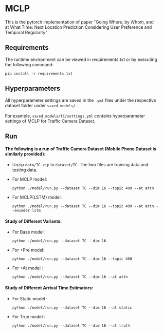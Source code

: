 # MCLP

This is the pytorch implementation of paper "Going Where, by Whom, and at What Time: Next Location Prediction Considering User Preference and Temporal Regularity"

## Requirements
The runtime environment can be viewed in requirements.txt or by executing the following command:
```shell
pip install -r requirements.txt
```

## Hyperparameters
All hyperparameter settings are saved in the `.yml` files under the respective dataset folder under `saved_models/`. \
\
For example, `saved_models/TC/settings.yml` contains hyperparameter settings of MCLP for Traffic Camera Dataset. 

## Run
#### The following is a run of Traffic Camera Dataset (Mobile Phone Dataset is similarly provided):
- Unzip `data/TC.zip` to `dataset/TC`. The two files are training data and testing data.

- For MCLP model:
  ```shell
  python ./model/run.py --dataset TC --dim 16 --topic 400 --at attn
  ```
- For MCLP(LSTM) model:
  ```shell
  python ./model/run.py --dataset TC --dim 16 --topic 400 --at attn --encoder lstm
  ```
#### Study of Different Variants:
- For Base model:
  ```shell
  python ./model/run.py --dataset TC --dim 16
  ```
- For +Pre model:
  ```shell
  python ./model/run.py --dataset TC --dim 16 --topic 400
  ```
- For +At model :
  ```shell
  python ./model/run.py --dataset TC --dim 16 --at attn
  ```

#### Study of Different Arrival Time Estimators:
- For Static model :
  ```shell
  python ./model/run.py --dataset TC --dim 16 --at static
  ```
- For True model :
  ```shell
  python ./model/run.py --dataset TC --dim 16 --at truth
  ```